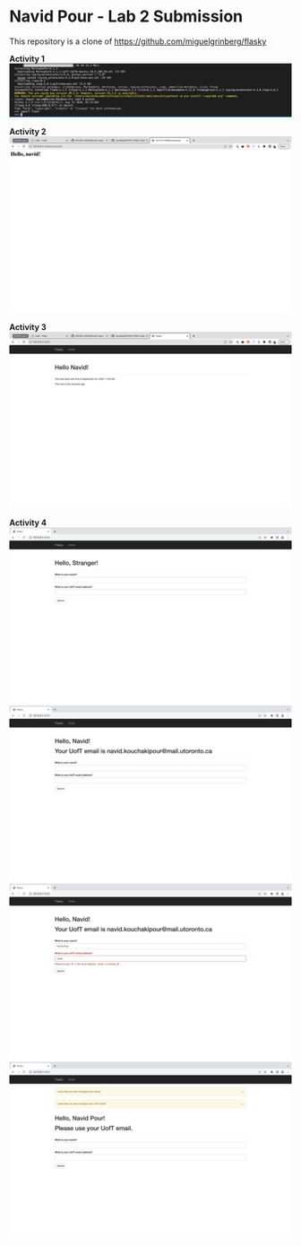 # Navid Pour - Lab 2 Submission
This repository is a clone of https://github.com/miguelgrinberg/flasky

**Activity 1**
![Activity 1 Screenshot](./screenshot_1.png)

**Activity 2**
![Activity 2 Screenshot](./screenshot_3.png)

**Activity 3**
![Activity 3 Screenshot](./screenshot_4.png)

**Activity 4**
![Activity 4 Screenshot 1](./screenshot_5.png)
![Activity 4 Screenshot 2](./screenshot_6.png)
![Activity 4 Screenshot 3](./screenshot_7.png)
![Activity 4 Screenshot 4](./screenshot_8.png)